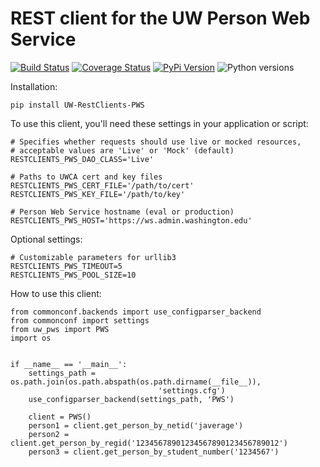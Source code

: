 # REST client for the UW Person Web Service

[![Build Status](https://github.com/uw-it-aca/uw-restclients-pws/workflows/tests/badge.svg)](https://github.com/uw-it-aca/uw-restclients-pws/actions)
[![Coverage Status](https://coveralls.io/repos/github/uw-it-aca/uw-restclients-pws/badge.svg?branch=main)](https://coveralls.io/github/uw-it-aca/uw-restclients-pws?branch=main)
[![PyPi Version](https://img.shields.io/pypi/v/uw-restclients-pws.svg)](https://pypi.python.org/pypi/uw-restclients-pws)
![Python versions](https://img.shields.io/badge/python-3.12-blue.svg)

Installation:

    pip install UW-RestClients-PWS

To use this client, you'll need these settings in your application or script:

    # Specifies whether requests should use live or mocked resources,
    # acceptable values are 'Live' or 'Mock' (default)
    RESTCLIENTS_PWS_DAO_CLASS='Live'

    # Paths to UWCA cert and key files
    RESTCLIENTS_PWS_CERT_FILE='/path/to/cert'
    RESTCLIENTS_PWS_KEY_FILE='/path/to/key'

    # Person Web Service hostname (eval or production)
    RESTCLIENTS_PWS_HOST='https://ws.admin.washington.edu'

Optional settings:

    # Customizable parameters for urllib3
    RESTCLIENTS_PWS_TIMEOUT=5
    RESTCLIENTS_PWS_POOL_SIZE=10

How to use this client:

    from commonconf.backends import use_configparser_backend
    from commonconf import settings
    from uw_pws import PWS
    import os


    if __name__ == '__main__':
        settings_path = os.path.join(os.path.abspath(os.path.dirname(__file__)),
                                     'settings.cfg')
        use_configparser_backend(settings_path, 'PWS')

        client = PWS()
        person1 = client.get_person_by_netid('javerage')
        person2 = client.get_person_by_regid('12345678901234567890123456789012')
        person3 = client.get_person_by_student_number('1234567')

